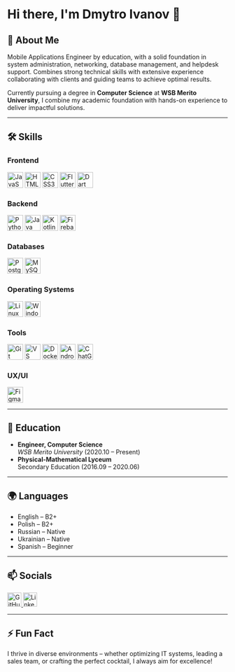# Hi there, I'm Dmytro Ivanov 👋

## 🚀 About Me

Mobile Applications Engineer by education, with a solid foundation in system administration, networking, database management, and helpdesk support. Combines strong technical skills with extensive experience collaborating with clients and guiding teams to achieve optimal results.

Currently pursuing a degree in **Computer Science** at **WSB Merito University**, I combine my academic foundation with hands-on experience to deliver impactful solutions.

---

## 🛠️ Skills

### **Frontend**
<p align="left">
<a href="https://developer.mozilla.org/en-US/docs/Web/JavaScript" target="_blank" rel="noreferrer"><img src="https://img.icons8.com/color/48/000000/javascript--v1.png" width="36" height="36" alt="JavaScript" /></a>
<a href="https://developer.mozilla.org/en-US/docs/Glossary/HTML5" target="_blank" rel="noreferrer"><img src="https://img.icons8.com/color/48/000000/html-5--v1.png" width="36" height="36" alt="HTML5" /></a>
<a href="https://www.w3.org/TR/CSS/#css" target="_blank" rel="noreferrer"><img src="https://img.icons8.com/color/48/000000/css3.png" width="36" height="36" alt="CSS3" /></a>
<a href="https://flutter.dev/" target="_blank" rel="noreferrer"><img src="https://img.icons8.com/color/48/000000/flutter.png" width="36" height="36" alt="Flutter" /></a>
<a href="https://dart.dev/" target="_blank" rel="noreferrer"><img src="https://img.icons8.com/color/48/000000/dart.png" width="36" height="36" alt="Dart" /></a>
</p>

### **Backend**
<p align="left">
<a href="https://www.python.org/" target="_blank" rel="noreferrer"><img src="https://img.icons8.com/color/48/000000/python--v1.png" width="36" height="36" alt="Python" /></a>
<a href="https://www.oracle.com/java/" target="_blank" rel="noreferrer"><img src="https://img.icons8.com/color/48/000000/java-coffee-cup-logo--v1.png" width="36" height="36" alt="Java" /></a>
<a href="https://kotlinlang.org/" target="_blank" rel="noreferrer"><img src="https://img.icons8.com/color/48/000000/kotlin.png" width="36" height="36" alt="Kotlin" /></a>
<a href="https://firebase.google.com/" target="_blank" rel="noreferrer"><img src="https://img.icons8.com/color/48/000000/firebase.png" width="36" height="36" alt="Firebase" /></a>
</p>

### **Databases**
<p align="left">
<a href="https://www.postgresql.org/" target="_blank" rel="noreferrer"><img src="https://img.icons8.com/?size=100&id=36440&format=png&color=000000" width="36" height="36" alt="PostgreSQL" /></a>
<a href="https://www.mysql.com/" target="_blank" rel="noreferrer"><img src="https://img.icons8.com/color/48/000000/mysql-logo.png" width="36" height="36" alt="MySQL" /></a>
</p>

### **Operating Systems**
<p align="left">
<a href="https://www.linux.org" target="_blank" rel="noreferrer"><img src="https://img.icons8.com/color/48/000000/linux.png" width="36" height="36" alt="Linux" /></a>
<a href="https://www.microsoft.com/en-us/windows" target="_blank" rel="noreferrer"><img src="https://img.icons8.com/color/48/000000/windows-10.png" width="36" height="36" alt="Windows" /></a>
</p>

### **Tools**
<p align="left">
<a href="https://git-scm.com/" target="_blank" rel="noreferrer"><img src="https://img.icons8.com/color/48/000000/git.png" width="36" height="36" alt="Git" /></a>
<a href="https://code.visualstudio.com/" target="_blank" rel="noreferrer"><img src="https://img.icons8.com/color/48/000000/visual-studio-code-2019.png" width="36" height="36" alt="VS Code" /></a>
<a href="https://www.docker.com/" target="_blank" rel="noreferrer"><img src="https://img.icons8.com/color/48/000000/docker.png" width="36" height="36" alt="Docker" /></a>
<a href="https://developer.android.com/studio" target="_blank" rel="noreferrer"><img src="https://img.icons8.com/color/48/000000/android-studio--v2.png" width="36" height="36" alt="Android Studio" /></a>
<a href="https://openai.com/chatgpt" target="_blank" rel="noreferrer"><img src="https://img.icons8.com/color/48/000000/chatgpt.png" width="36" height="36" alt="ChatGPT" /></a>
</p>

### **UX/UI**
<p align="left">
<a href="https://www.figma.com/" target="_blank" rel="noreferrer"><img src="https://img.icons8.com/color/48/000000/figma--v1.png" width="36" height="36" alt="Figma" /></a>
</p>

---

## 📘 Education

- **Engineer, Computer Science**\
  *WSB Merito University* (2020.10 – Present)
- **Physical-Mathematical Lyceum**\
  Secondary Education (2016.09 – 2020.06)

---

## 🌍 Languages

- English – B2+
- Polish – B2+
- Russian – Native
- Ukrainian – Native
- Spanish – Beginner

---

## 📫 Socials

<p align="left">
<a href="https://github.com/WhoCodeThis" target="_blank" rel="noreferrer"> 
<img src="https://img.icons8.com/?size=100&id=AZOZNnY73haj&format=png&color=000000" width="32" height="32" alt="GitHub" />
</a> 
<a href="https://www.linkedin.com/in/whocodethis" target="_blank" rel="noreferrer"> 
<img src="https://img.icons8.com/ios-filled/50/0072b1/linkedin.png" width="32" height="32" alt="LinkedIn" />
</a>
</p>

---

## ⚡ Fun Fact

I thrive in diverse environments – whether optimizing IT systems, leading a sales team, or crafting the perfect cocktail, I always aim for excellence!
